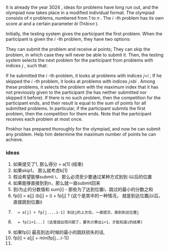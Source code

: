 It is already the year 3024
, ideas for problems have long run out, and the olympiad now takes place in a modified individual format. The olympiad consists of 𝑛
 problems, numbered from 1
 to 𝑛
. The 𝑖
-th problem has its own score 𝑎𝑖
 and a certain parameter 𝑏𝑖
 (1≤𝑏𝑖≤𝑛
).

Initially, the testing system gives the participant the first problem. When the participant is given the 𝑖
-th problem, they have two options:

They can submit the problem and receive 𝑎𝑖
 points;
They can skip the problem, in which case they will never be able to submit it.
Then, the testing system selects the next problem for the participant from problems with indices 𝑗
, such that:

If he submitted the 𝑖
-th problem, it looks at problems with indices 𝑗<𝑖
;
If he skipped the 𝑖
-th problem, it looks at problems with indices 𝑗≤𝑏𝑖
.
Among these problems, it selects the problem with the maximum index that it has not previously given to the participant (he has neither submitted nor skipped it before). If there is no such problem, then the competition for the participant ends, and their result is equal to the sum of points for all submitted problems. In particular, if the participant submits the first problem, then the competition for them ends. Note that the participant receives each problem at most once.

Prokhor has prepared thoroughly for the olympiad, and now he can submit any problem. Help him determine the maximum number of points he can achieve.

### ideas
1. 如果提交了1, 那么得分 = a[1] (结束)
2. 如果skip1， 那么就考虑b[1]
3. 假设希望能够submit i， 那么必须至少要通过某种方式到到 i以后的位置
4. 如果能够直接到到n，那么就一直submit回来
5. 到i为止的分数值和 sum[i] - 那些为了达到位置i，跳过的最小的分数之和
6. fp[i] = a[j] (b[j] = i) + fp[j] ? (这个是其中的一种情况， 就是到达位置j以后，直接跳到位置i)
7.       = a[j] + fp[j....i-1] 到达j的上方后，一直提交，直到到达位置j
8.       = fp[i+1...] (这里就出现问题了，要先计算出i+1，才能知道i的结果)
9. 如果fp[i] 最高到达i时候的最小的跳跃损失的话,
10. fp[i] = a[j] + min(fp[j....i-1])
11. 